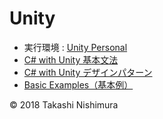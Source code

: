 # Unity

* 実行環境 : [Unity Personal](https://store.unity.com/ja/products/unity-personal?_ga=2.202349265.1394476263.1522127300-1125506677.1522127300) 
* [C# with Unity 基本文法](https://github.com/TakashiNishimura/HelloWorld/blob/master/languages/C%23Unity/C%23Unity_reference.md)
* [C# with Unity デザインパターン](https://github.com/TakashiNishimura/HelloWorld/blob/master/languages/C%23Unity/C%23Unity_pattern.md)
* [Basic Examples（基本例）](https://github.com/TakashiNishimura/Unity/tree/master/examples)

© 2018 Takashi Nishimura